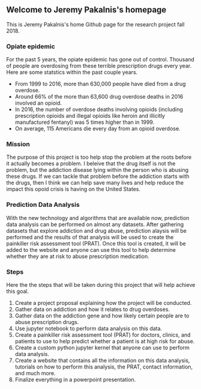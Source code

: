 ## Welcome to Jeremy Pakalnis's homepage

This is Jeremy Pakalnis's home Github page for the research project fall 2018.

### Opiate epidemic

For the past 5 years, the opiate epidemic has gone out of control. Thousand of people are overdosing from these terrible prescription drugs every year. Here are some statstics within the past couple years.

- From 1999 to 2016, more than 630,000 people have died from a drug overdose.
- Around 66% of the more than 63,600 drug overdose deaths in 2016 involved an opioid.
- In 2016, the number of overdose deaths involving opioids (including prescription opioids and illegal opioids like heroin and illicitly manufactured fentanyl) was 5 times higher than in 1999.
- On average, 115 Americans die every day from an opioid overdose.


### Mission
The purpose of this project is too help stop the problem at the roots before it actually becomes a problem. I beleive that the drug itself is not the problem, but the addiction disease lying within the person who is abusing these drugs. If we can tackle that problem before the addiction starts with the drugs, then I think we can help save many lives and help reduce the impact this opoid crisis is having on the United States.

### Prediction Data Analysis
With the new technology and algorithms that are available now, prediction data analysis can be performed on almost any datasets. After gathering datasets that explore addiction and drug abuse, prediction alaysis will be performed and the results of that analysis will be used to create the painkiller risk assessment tool (PRAT). Once this tool is created, it will be added to the website and anyone can use this tool to help determine whether they are at risk to abuse prescription medication.

### Steps
Here the the steps that will be taken during this project that will help achieve this goal.
1. Create a project proposal explaining how the project will be conducted.
2. Gather data on addiction and how it relates to drug overdoses. 
3. Gather data on the addiction gene and how likely certain people are to abuse prescription drugs.
4. Use jupyter notebook to perform data analysis on this data.
5. Create a painkiller risk assessment tool (PRAT) for doctors, clinics, and patients to use to help predict whether a patient is at high risk for abuse. 
6. Create a custom python jupyter kernel that anyone can use to perform data analysis.
7. Create a website that contains all the information on this data analysis, tutorials on how to perform this analysis, the PRAT, contact information, and much more.
8. Finalize everything in a powerpoint presentation.
